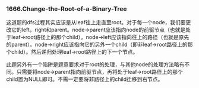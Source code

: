 ### 1666.Change-the-Root-of-a-Binary-Tree

这道题的dfs过程其实应该是从leaf往上走直至root。对于每一个node，我们要更改它的left，right和parent。node->parent应该指向node的前驱节点（也就是处于leaf->root路径上的那个child）。node->left应该指向往上的路径（也就是原先的parent）。node->right应该指向它的另外一个child（即非leaf->root路径上的那个child）。然后递归处理leaf->root路径上的下一个节点。

此题另外有一个陷阱是题意要求对于root的处理，与其他node的处理方法略有不同。只需要将node->parent指向前驱节点，再将处于leaf->root路径上的那个child置为NULL即可。不需一定要将非路径上的child迁移到右节点。
